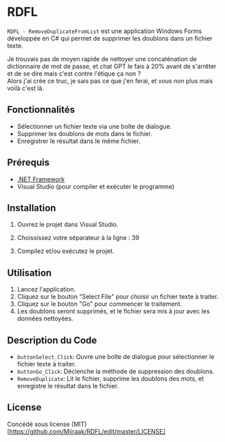 # RDFL
`RDFL - RemoveDuplicateFromList` est une application Windows Forms développée en C# qui permet de supprimer les doublons dans un fichier texte. 

Je trouvais pas de moyen rapide de nettoyer une concaténation de dictionnaire de mot de passe, et chat GPT le fais à 20% avant de s'arrêter et de se dire mais c'est contre l'étique ça non ? <br>
Alors j'ai crée ce truc, je sais pas ce que j'en ferai, et vous non plus mais voilà c'est là.

## Fonctionnalités

- Sélectionner un fichier texte via une boîte de dialogue.
- Supprimer les doublons de mots dans le fichier.
- Enregistrer le résultat dans le même fichier.

## Prérequis

- [.NET Framework](https://dotnet.microsoft.com/download/dotnet-framework)
- Visual Studio (pour compiler et exécuter le programme)

## Installation
1. Ouvrez le projet dans Visual Studio.

2. Choississez votre séparateur à la ligne : 39

2. Compilez et/ou exécutez le projet.

## Utilisation

1. Lancez l'application.
2. Cliquez sur le bouton "Select File" pour choisir un fichier texte à traiter.
3. Cliquez sur le bouton "Go" pour commencer le traitement.
4. Les doublons seront supprimés, et le fichier sera mis à jour avec les données nettoyées.

## Description du Code

- `buttonSelect_Click`: Ouvre une boîte de dialogue pour sélectionner le fichier texte à traiter.
- `buttonGo_Click`: Déclenche la méthode de suppression des doublons.
- `RemoveDuplicate`: Lit le fichier, supprime les doublons des mots, et enregistre le résultat dans le fichier.

## License
Concédé sous license (MIT)[https://github.com/Miiraak/RDFL/edit/master/LICENSE]

